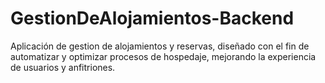 # GestionDeAlojamientos-Backend
Aplicación de gestion de alojamientos y reservas, diseñado con el fin de automatizar y optimizar procesos de hospedaje, mejorando la experiencia de usuarios y anfitriones.
